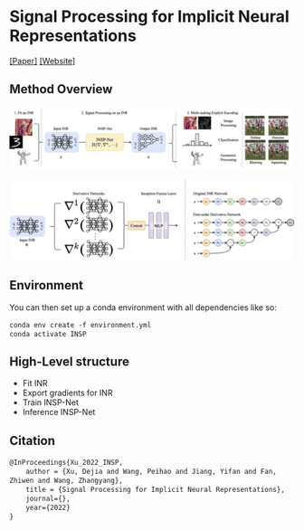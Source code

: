 # Signal Processing for Implicit Neural Representations

[[Paper]]() [[Website]](https://vita-group.github.io/INSP)

## Method Overview

![](./docs/static/media/overview.e47f8ec0149b9912e940.png)

![](./docs/static/media/framework.0c59d0c8b8386b9f7f45.png)

## Environment

You can then set up a conda environment with all dependencies like so:

```
conda env create -f environment.yml
conda activate INSP
```

## High-Level structure

- Fit INR
- Export gradients for INR
- Train INSP-Net
- Inference INSP-Net

## Citation

```
@InProceedings{Xu_2022_INSP,
    author = {Xu, Dejia and Wang, Peihao and Jiang, Yifan and Fan, Zhiwen and Wang, Zhangyang},
    title = {Signal Processing for Implicit Neural Representations},
    journal={},
    year={2022}
}
```

